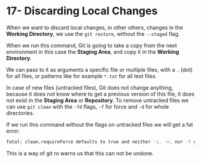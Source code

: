 # 17- Discarding Local Changes

When we want to discard local changes, in other others, changes in the **Working Directory**, we use the `git restore`, without the `--staged` flag.

When we run this command, Git is going to take a copy from the next environment in this case the **Staging Area**, and copy it in the **Working Directory**.

We can pass to it as arguments a specific file or multiple files, with a `.` (dot) for all files, or patterns like for example `*.txt` for all text files.

In case of new files (untracked files), Git does not change anything, because it does not know where to get a previous version of this file, it does not exist in the **Staging Area** or **Repository**. To remove untracked files we can use `git clean` with the `-fd` flags, `-f` for force and `-d` for whole directories.

If we run this command without the flags on untracked files we will get a fat error:

```zsh
fatal: clean.requireForce defaults to true and neither -i, -n, nor -f given; refusing to clean
```

This is a way of git ro warns us that this can not be undone.

